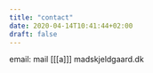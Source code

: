 ```yaml
---
title: "contact"
date: 2020-04-14T10:41:44+02:00
draft: false
---
```


email: mail [[[a]]] madskjeldgaard.dk

